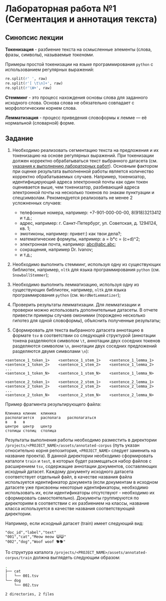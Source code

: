 # Лабораторная работа №1 (Сегментация и аннотация текста)

## Синопсис лекции

**Токенизация** - разбиение текста на осмысленные элементы (слова, фразы, символы), называемые *токенами*.

Примеры простой токенизации на языке программирования `python` с использованием регулярных выражений:

```py
re.split(r' ', raw) 
re.split(r'[ \t\n]+', raw) 
re.split(r'\W+', raw)
```

**Стемминг** - это процесс нахождения основы слова для заданного исходного слова. Основа слова не обязательно совпадает с морфологическим корнем слова.

**Лемматизация** - процесс приведения словоформы к лемме — её нормальной (словарной) форме.

## Задание

1. Необходимо реализовать сегментацию текста на предложения и их токенизацию на основе регулярных выражений. При токенизации должен корректно обрабатываться текст выбранного датасета (см. [указания к выполнению лабораторных работ](../README.md)). Основным фактором при оценке результата выполненной работы является количество корректно обрабатываемых случаев. Например, токенизатор, идентифицирующий адреса электронной почты как один токен оценивается выше, чем токенизатор, разбивающий адреса электронной почты на несколько токенов по знакам пунктуации и спецсимволам. Рекомендуется реализовать не менее 2 усложненных случаев:
    + телефонные номера, например: +7-901-000-00-00, 8(918)3213412 и т.д.;
    + адрес, например: г. Санкт-Петербург, ул. Советская, д. 1294124, кв. 1;
    + эмотиконы, например: привет:) как твои дела?;
    + математические формулы, например: a = b*c = (c+d)^2;
    + электронная почта, например: abc@abc.abc;
    + сокращения, например Dr. Ivanov;
    + и т.д.;
3. Необходимо выполнить стемминг, используя одну из существующих библиотек, например, `nltk` для языка программирования `python` (см. `SnowballStemmer`);

4. Необходимо выполнить лемматизацию, используя одну из существующих библиотек, например, `nltk` для языка программирования `python` (см. `WordNetLemmatizer`);

5. Проверить результаты лемматизации. Для лемматизации и проверки можно использовать дополнительные датасеты. В отчете привести примеры случаев омонимии (порождено несколько гипотез для одной словоформы), объяснить полученные результаты;

6. Сформировать для текста выбранного датасета аннотацию в формате `tsv` в соответствии со следующей структурой (аннотации токена разделяются символом `\t`, аннотации двух соседних токенов разделяются символом `\n`, аннотации двух соседних предложений разделяются двумя символами `\n`):
```tsv
<sentence_1_token_1>	<sentence_1_stem_1>    <sentence_1_lemma_1>
<sentence_1_token_2>	<sentence_1_stem_2>    <sentence_1_lemma_2>
...
<sentence_1_token_N>	<sentence_1_stem_N>    <sentence_1_lemma_N>

<sentence_2_token_1>	<sentence_2_stem_1>    <sentence_2_lemma_1>
<sentence_2_token_2>	<sentence_2_stem_2>    <sentence_2_lemma_2>
...
<sentence_2_token_N>	<sentence_2_stem_N>    <sentence_2_lemma_N>
```

Пример фрагмента результирующего файла:
```tsv
Клиника	клиник	клиника	
располагается	располага	располагаться
в	в	в	
центре	центр	центр	
столицы	столиц	столица
```

Результаты выполнения работы необходимо разместить в директории `/projects/<PROJECT_NAME>/assets/annotated-corpus` (путь указан относительно корня репозитория, `<PROJECT_NAME>` следует заменить на название проекта). В данной директории необходимо сформировать каталоги `train` и `test`, в которых будет размещаться набор файлов с расширением `tsv`, содержащие аннотации документов, составляющих исходный датасет. Каждому документу исходного датасета соответствует отдельный файл, в качестве названия файла используется идентификатор документа (если документам в исходном датасете уже присвоены некоторые идентификаторы, необходимо использовать их, если идентификаторы отсутствуют - необходимо их сформировать самостоятельно). Документы группируются по директориям в соответствии с их разбиением на классы, название класса используется в качестве названия соответствующей директории.  

Например, если исходный датасет (train) имеет следующий вид:
```csv
"doc_id","label","text"
"001","cat","Meow meow 😺😺"
"002","dog","Woof woof 🐕🐕"
```

То структура каталога `/projects/<PROJECT_NAME>/assets/annotated-corpus/train` должна выглядеть следующим образом:
```sh
.
├── cat
│   └── 001.tsv
└── dog
    └── 002.tsv

2 directories, 2 files
```
